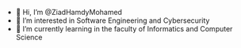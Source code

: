 - 👋 Hi, I’m @ZiadHamdyMohamed
- 👀 I’m interested in Software Engineering and Cybersecurity
- 🌱 I’m currently learning in the faculty of Informatics and Computer Science
